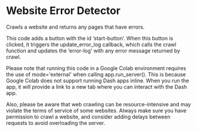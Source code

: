# Website Error Detector
Crawls a website and returns any pages that have errors.

This code adds a button with the id ‘start-button’. When this button is clicked, it triggers the update_error_log callback, which calls the crawl function and updates the ‘error-log’ with any error message returned by crawl.

Please note that running this code in a Google Colab environment requires the use of mode='external' when calling app.run_server(). This is because Google Colab does not support running Dash apps inline. When you run the app, it will provide a link to a new tab where you can interact with the Dash app.

Also, please be aware that web crawling can be resource-intensive and may violate the terms of service of some websites. Always make sure you have permission to crawl a website, and consider adding delays between requests to avoid overloading the server.

